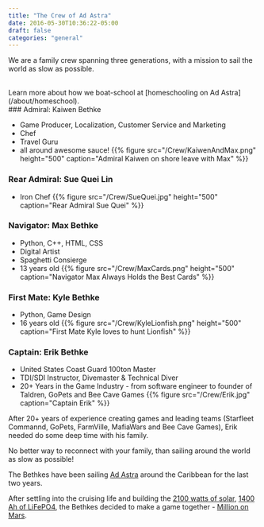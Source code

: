 ```yaml
---
title: "The Crew of Ad Astra"
date: 2016-05-30T10:36:22-05:00
draft: false
categories: "general"
---
```

We are a family crew spanning three generations, with a mission to sail the world as slow as possible.

<br>
Learn more about how we boat-school at [homeschooling on Ad Astra](/about/homeschool).
<!--more-->

<br>
### Admiral: Kaiwen Bethke

* Game Producer, Localization, Customer Service and Marketing
* Chef
* Travel Guru
* all around awesome sauce!
{{% figure src="/Crew/KaiwenAndMax.png" height="500" caption="Admiral Kaiwen on shore leave with Max" %}}

### Rear Admiral: Sue Quei Lin
* Iron Chef
{{% figure src="/Crew/SueQuei.jpg" height="500" caption="Rear Admiral Sue Quei" %}}

### Navigator: Max Bethke
* Python, C++, HTML, CSS
* Digital Artist
* Spaghetti Consierge
* 13 years old
{{% figure src="/Crew/MaxCards.png" height="500" caption="Navigator Max Always Holds the Best Cards" %}}

### First Mate: Kyle Bethke
* Python, Game Design
* 16 years old
{{% figure src="/Crew/KyleLionfish.png" height="500" caption="First Mate Kyle loves to hunt Lionfish" %}}

### Captain: Erik Bethke
* United States Coast Guard 100ton Master
* TDI/SDI Instructor, Divemaster & Technical Diver
* 20+ Years in the Game Industry - from software engineer to founder of Taldren, GoPets and Bee Cave Games
{{% figure src="/Crew/Erik.jpg" caption="Captain Erik" %}}

After 20+ years of experience creating games and leading teams (Starfleet Commannd, GoPets, FarmVille, MafiaWars and Bee Cave Games), Erik needed do some deep time with his family.

No better way to reconnect with your family, than sailing around the world as slow as possible!

The Bethkes have been sailing [Ad Astra](https://www.sailadastra.com/) around the Caribbean for the last
two years. 

After settling into the cruising life and building the [2100 watts of solar](/posts/solar), [1400 Ah of LiFePO4](/posts/lithium), the Bethkes decided to make a game together - [Million on Mars](https://milliononmars.com).


